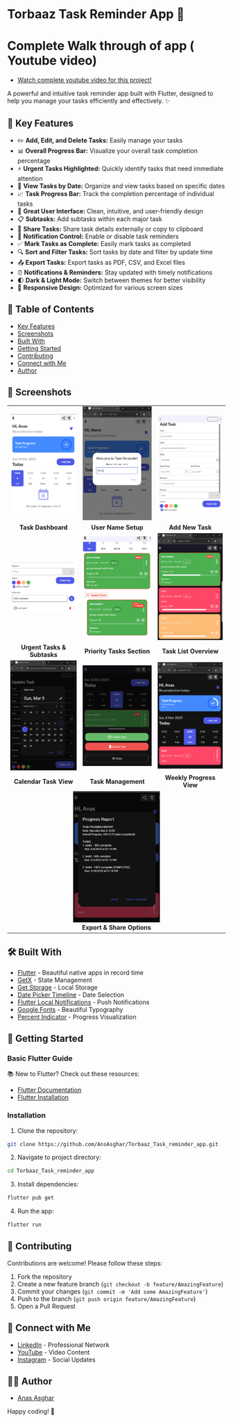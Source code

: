 # Torbaaz Task Reminder App 📝
# Complete Walk through of app ( Youtube video)
- [Watch complete youtube video for this project!]([https://www.instagram.com/ansasghar/#](https://youtu.be/vh4FAc4GbSs))

A powerful and intuitive task reminder app built with Flutter, designed to help you manage your tasks efficiently and effectively. ✨

## 🌟 Key Features

- ✏️ **Add, Edit, and Delete Tasks:** Easily manage your tasks
- 📊 **Overall Progress Bar:** Visualize your overall task completion percentage
- ⚡ **Urgent Tasks Highlighted:** Quickly identify tasks that need immediate attention
- 📅 **View Tasks by Date:** Organize and view tasks based on specific dates
- 📈 **Task Progress Bar:** Track the completion percentage of individual tasks
- 🎨 **Great User Interface:** Clean, intuitive, and user-friendly design
- 📋 **Subtasks:** Add subtasks within each major task
- 🔄 **Share Tasks:** Share task details externally or copy to clipboard
- 🔔 **Notification Control:** Enable or disable task reminders
- ✅ **Mark Tasks as Complete:** Easily mark tasks as completed
- 🔍 **Sort and Filter Tasks:** Sort tasks by date and filter by update time
- 📤 **Export Tasks:** Export tasks as PDF, CSV, and Excel files
- ⏰ **Notifications & Reminders:** Stay updated with timely notifications
- 🌓 **Dark & Light Mode:** Switch between themes for better visibility
- 📱 **Responsive Design:** Optimized for various screen sizes

## 📑 Table of Contents

- [Key Features](#-key-features)
- [Screenshots](#-screenshots)
- [Built With](#-built-with)
- [Getting Started](#-getting-started)
- [Contributing](#-contributing)
- [Connect with Me](#-connect-with-me)
- [Author](#-author)

## 📸 Screenshots

<div align="center">
<table>
  <tr>
    <td><img src="screenshots/Screenshot%202025-03-08%20131157.png" alt="Home Screen" width="200"/></td>
    <td><img src="screenshots/Screenshot%202025-03-08%20131142.png" alt="Enter Name Dialog" width="200"/></td>
    <td><img src="screenshots/Screenshot%202025-03-08%20131323.png" alt="Add Task Screen" width="200"/></td>
  </tr>
  <tr>
    <td align="center"><b>Task Dashboard</b></td>
    <td align="center"><b>User Name Setup</b></td>
    <td align="center"><b>Add New Task</b></td>
  </tr>
  <tr>
    <td><img src="screenshots/Screenshot%202025-03-08%20131336.png" alt="Urgent task option/sub tasks" width="200"/></td>
    <td><img src="screenshots/Screenshot%202025-03-08%20131355.png" alt="Urgent tasks section" width="200"/></td>
    <td><img src="screenshots/Screenshot%202025-03-08%20131515.png" alt="All tasks viewer" width="200"/></td>
  </tr>
  <tr>
    <td align="center"><b>Urgent Tasks & Subtasks</b></td>
    <td align="center"><b>Priority Tasks Section</b></td>
    <td align="center"><b>Task List Overview</b></td>
  </tr>
  <tr>
    <td><img src="screenshots/Screenshot%202025-03-08%20131534.png" alt="Add the task for each calender" width="200"/></td>
    <td><img src="screenshots/Screenshot%202025-03-08%20131701.png" alt="Delete and Task Complete" width="200"/></td>
    <td><img src="screenshots/Screenshot%202025-03-08%20131718.png" alt="Weekly View with task progress bar" width="200"/></td>
  </tr>
  <tr>
    <td align="center"><b>Calendar Task View</b></td>
    <td align="center"><b>Task Management</b></td>
    <td align="center"><b>Weekly Progress View</b></td>
  </tr>
  <tr>
    <td colspan="3" align="center">
      <img src="screenshots/Screenshot%202025-03-08%20131729.png" alt="Share/export progress report" width="200"/>
      <br>
      <b>Export & Share Options</b>
    </td>
  </tr>
</table>
</div>

## 🛠️ Built With

- [Flutter](https://flutter.dev/) - Beautiful native apps in record time
- [GetX](https://pub.dev/packages/get) - State Management
- [Get Storage](https://pub.dev/packages/get_storage) - Local Storage
- [Date Picker Timeline](https://pub.dev/packages/date_picker_timeline) - Date Selection
- [Flutter Local Notifications](https://pub.dev/packages/flutter_local_notifications) - Push Notifications
- [Google Fonts](https://pub.dev/packages/google_fonts) - Beautiful Typography
- [Percent Indicator](https://pub.dev/packages/percent_indicator) - Progress Visualization

## 🚀 Getting Started

### Basic Flutter Guide

📚 New to Flutter? Check out these resources:
- [Flutter Documentation](https://flutter.dev/docs)
- [Flutter Installation](https://flutter.dev/docs/get-started/install)

### Installation

1. Clone the repository:
```bash
git clone https://github.com/AnsAsghar/Torbaaz_Task_reminder_app.git
```

2. Navigate to project directory:
```bash
cd Torbaaz_Task_reminder_app
```

3. Install dependencies:
```bash
flutter pub get
```

4. Run the app:
```bash
flutter run
```

## 🤝 Contributing

Contributions are welcome! Please follow these steps:

1. Fork the repository
2. Create a new feature branch (`git checkout -b feature/AmazingFeature`)
3. Commit your changes (`git commit -m 'Add some AmazingFeature'`)
4. Push to the branch (`git push origin feature/AmazingFeature`)
5. Open a Pull Request

## 🔗 Connect with Me

- [LinkedIn](https://www.linkedin.com/in/anas-asghar-aa7575202/) - Professional Network
- [YouTube](https://www.youtube.com/channel/UCejaga6msq18if3kap8m_ew) - Video Content
- [Instagram](https://www.instagram.com/ansasghar/#) - Social Updates

## 👨‍💻 Author

- [Anas Asghar](https://github.com/AnsAsghar)

Happy coding! 🎉
